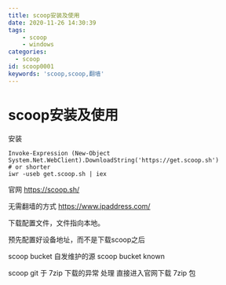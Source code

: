 ```yaml
---
title: scoop安装及使用
date: 2020-11-26 14:30:39
tags: 
    - scoop
    - windows
categories:
  - scoop
id: scoop0001
keywords: 'scoop,scoop,翻墙'
---
```


# scoop安装及使用

安装

```
Invoke-Expression (New-Object System.Net.WebClient).DownloadString('https://get.scoop.sh')
# or shorter
iwr -useb get.scoop.sh | iex
```

官网
https://scoop.sh/

无需翻墙的方式
https://www.ipaddress.com/

下载配置文件，文件指向本地。


预先配置好设备地址，而不是下载scoop之后

scoop bucket  自发维护的源 
scoop bucket known


scoop git 于 7zip 下载的异常 处理
直接进入官网下载 7zip 包 




